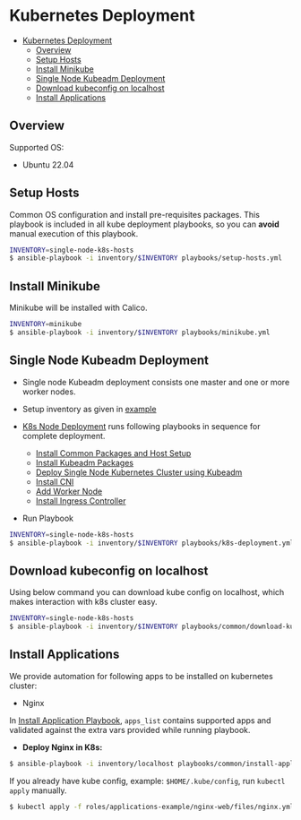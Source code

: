# Kubernetes Deployment

- [Kubernetes Deployment](#kubernetes-deployment)
  - [Overview](#overview)
  - [Setup Hosts](#setup-hosts)
  - [Install Minikube](#install-minikube)
  - [Single Node Kubeadm Deployment](#single-node-kubeadm-deployment)
  - [Download kubeconfig on localhost](#download-kubeconfig-on-localhost)
  - [Install Applications](#install-applications)

## Overview
Supported OS:
- Ubuntu 22.04
  
## Setup Hosts
Common OS configuration and install pre-requisites packages. This playbook is included in all kube deployment playbooks, so you can **avoid** manual execution of this playbook.

```bash
INVENTORY=single-node-k8s-hosts
$ ansible-playbook -i inventory/$INVENTORY playbooks/setup-hosts.yml
```

## Install Minikube
Minikube will be installed with Calico.

```bash
INVENTORY=minikube
$ ansible-playbook -i inventory/$INVENTORY playbooks/minikube.yml
```

## Single Node Kubeadm Deployment
- Single node Kubeadm deployment consists one master and one or more worker nodes.
- Setup inventory as given in [example](./inventory/single-node-k8s-hosts)
- [K8s Node Deployment](./playbooks/k8s-deployment.yml) runs following playbooks in sequence for complete deployment.
  - [Install Common Packages and Host Setup](./playbooks/common/k8s-prerequisites.yml)
  - [Install Kubeadm Packages](./playbooks/common/kubeadm-packages.yml)
  - [Deploy Single Node Kubernetes Cluster using Kubeadm](./playbooks/common/single-node-kubeadm.yml)
  - [Install CNI](./playbooks/common/cni-provider.yml)
  - [Add Worker Node](./playbooks/common/add-worker.yml)
  - [Install Ingress Controller](./playbooks/common/ingress-controller.yml)

- Run Playbook
```bash
INVENTORY=single-node-k8s-hosts
$ ansible-playbook -i inventory/$INVENTORY playbooks/k8s-deployment.yml
```
## Download kubeconfig on localhost
Using below command you can download kube config on localhost, which makes interaction with k8s cluster easy.

```bash
INVENTORY=single-node-k8s-hosts
$ ansible-playbook -i inventory/$INVENTORY playbooks/common/download-kubeconfig.yml
```

## Install Applications
We provide automation for following apps to be installed on kubernetes cluster:
- Nginx

In [Install Application Playbook](./playbooks/common/install-application.yml), `apps_list` contains supported apps and validated against the extra vars provided while running playbook.

- **Deploy Nginx in K8s:**
```bash
$ ansible-playbook -i inventory/localhost playbooks/common/install-application.yml -e app=nginx
```

If you already have kube config, example: `$HOME/.kube/config`, run `kubectl apply` manually.

```bash
$ kubectl apply -f roles/applications-example/nginx-web/files/nginx.yml
```
